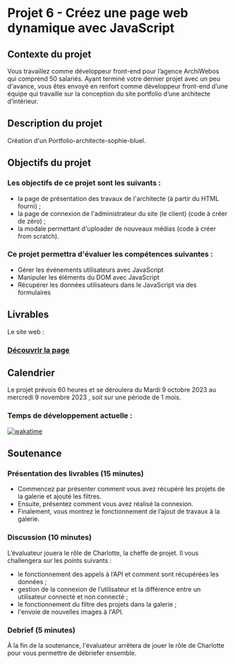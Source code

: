 
# Projet 6 - Créez une page web dynamique avec JavaScript

## Contexte du projet
Vous travaillez comme développeur front-end pour l’agence ArchiWebos qui comprend 50 salariés. 
Ayant terminé votre dernier projet avec un peu d'avance, vous êtes envoyé en renfort comme développeur front-end d’une équipe qui travaille sur la conception du site portfolio d’une architecte d’intérieur.


## Description du projet
Création d'un Portfolio-architecte-sophie-bluel.

## Objectifs du projet
### Les objectifs de ce projet sont les suivants :
- la page de présentation des travaux de l'architecte (à partir du HTML fourni) ;
- la page de connexion de l'administrateur du site (le client) (code à créer de zéro) ;
- la modale permettant d'uploader de nouveaux médias (code à créer from scratch).


### Ce projet permettra d'évaluer les compétences suivantes :
- Gérer les événements utilisateurs avec JavaScript
- Manipuler les éléments du DOM avec JavaScript
- Récupérer les données utilisateurs dans le JavaScript via des formulaires


## Livrables
Le site web : 
### [Découvrir la page](#)


## Calendrier
Le projet prévois 60 heures et se déroulera du Mardi 9 octobre 2023 au mercredi 9 novembre 2023 , soit sur une période de 1 mois.

### Temps de développement actuelle : 
[![wakatime](https://wakatime.com/badge/user/dfdaf0d3-5ae8-4997-92c1-563d24f5d7d4/project/683da225-7b07-445c-b7ac-a5c90e219479.svg)](https://wakatime.com/badge/user/dfdaf0d3-5ae8-4997-92c1-563d24f5d7d4/project/683da225-7b07-445c-b7ac-a5c90e219479)

## Soutenance 
### Présentation des livrables (15 minutes) 
- Commencez par présenter comment vous avez récupéré les projets de la galerie et ajouté les filtres.
- Ensuite, présentez comment vous avez réalisé la connexion.
- Finalement, vous montrez le fonctionnement de l’ajout de travaux à la galerie.

### Discussion (10 minutes) 
L’évaluateur jouera le rôle de Charlotte, la cheffe de projet. Il vous challengera sur les points suivants :
- le fonctionnement des appels à l’API et comment sont récupérées les données ;
- gestion de la connexion de l’utilisateur et la différence entre un utilisateur connecté et non connecté ;
- le fonctionnement du filtre des projets dans la galerie ;
- l'envoie de nouvelles images à l'API. 
### Debrief (5 minutes)
À la fin de la soutenance, l'évaluateur arrêtera de jouer le rôle de Charlotte pour vous permettre de débriefer ensemble.

